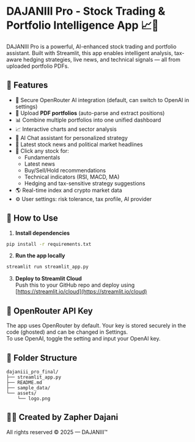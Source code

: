 
# DAJANIII Pro - Stock Trading & Portfolio Intelligence App 📈🤖

DAJANIII Pro is a powerful, AI-enhanced stock trading and portfolio assistant. Built with Streamlit, this app enables intelligent analysis, tax-aware hedging strategies, live news, and technical signals — all from uploaded portfolio PDFs.

## 🌟 Features

- 🔐 Secure OpenRouter AI integration (default, can switch to OpenAI in settings)
- 📄 Upload **PDF portfolios** (auto-parse and extract positions)
- 📊 Combine multiple portfolios into one unified dashboard
- 📈 Interactive charts and sector analysis
- 💬 AI Chat assistant for personalized strategy
- 📰 Latest stock news and political market headlines
- 📌 Click any stock for:
  - Fundamentals
  - Latest news
  - Buy/Sell/Hold recommendations
  - Technical indicators (RSI, MACD, MA)
  - Hedging and tax-sensitive strategy suggestions
- 🌎 Real-time index and crypto market data
- ⚙️ User settings: risk tolerance, tax profile, AI provider

## 🚀 How to Use

1. **Install dependencies**  
```bash
pip install -r requirements.txt
```

2. **Run the app locally**  
```bash
streamlit run streamlit_app.py
```

3. **Deploy to Streamlit Cloud**  
Push this to your GitHub repo and deploy using [https://streamlit.io/cloud](https://streamlit.io/cloud)

## 🧠 OpenRouter API Key

The app uses OpenRouter by default. Your key is stored securely in the code (ghosted) and can be changed in Settings.  
To use OpenAI, toggle the setting and input your OpenAI key.

## 📂 Folder Structure

```
dajaniii_pro_final/
├── streamlit_app.py
├── README.md
├── sample_data/
└── assets/
    └── logo.png
```

## 👨‍💻 Created by Zapher Dajani

All rights reserved © 2025 — DAJANIII™
